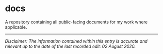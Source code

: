 # docs
A repository containing all public-facing documents for my work where applicable.

---

*Disclaimer: The information contained within this entry is accurate and relevant up to the date of the last recorded edit: 02 August 2020.*
